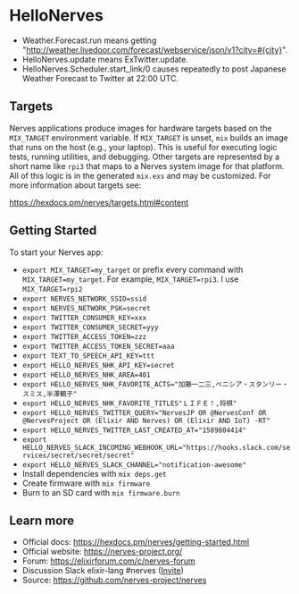 # HelloNerves

- Weather.Forecast.run means getting "http://weather.livedoor.com/forecast/webservice/json/v1?city=#{city}".
- HelloNerves.update means ExTwitter.update.
- HelloNerves.Scheduler.start_link/0 causes repeatedly to post Japanese Weather Forecast to Twitter at 22:00 UTC.

## Targets

Nerves applications produce images for hardware targets based on the
`MIX_TARGET` environment variable. If `MIX_TARGET` is unset, `mix` builds an
image that runs on the host (e.g., your laptop). This is useful for executing
logic tests, running utilities, and debugging. Other targets are represented by
a short name like `rpi3` that maps to a Nerves system image for that platform.
All of this logic is in the generated `mix.exs` and may be customized. For more
information about targets see:

https://hexdocs.pm/nerves/targets.html#content

## Getting Started

To start your Nerves app:
  * `export MIX_TARGET=my_target` or prefix every command with
    `MIX_TARGET=my_target`. For example, `MIX_TARGET=rpi3`.
    I use `MIX_TARGET=rpi2`
  * `export NERVES_NETWORK_SSID=ssid`
  * `export NERVES_NETWORK_PSK=secret`
  * `export TWITTER_CONSUMER_KEY=xxx`
  * `export TWITTER_CONSUMER_SECRET=yyy`
  * `export TWITTER_ACCESS_TOKEN=zzz`
  * `export TWITTER_ACCESS_TOKEN_SECRET=aaa`
  * `export TEXT_TO_SPEECH_API_KEY=ttt`
  * `export HELLO_NERVES_NHK_API_KEY=secret`
  * `export HELLO_NERVES_NHK_AREA=401`
  * `export HELLO_NERVES_NHK_FAVORITE_ACTS="加藤一二三,ベニシア・スタンリー・スミス,半澤鶴子"`
  * `export HELLO_NERVES_NHK_FAVORITE_TITLES"ＬＩＦＥ！,将棋"`
  * `export HELLO_NERVES_TWITTER_QUERY="NervesJP OR @NervesConf OR @NervesProject OR (Elixir AND Nerves) OR (Elixir AND IoT) -RT"`
  * `export HELLO_NERVES_TWITTER_LAST_CREATED_AT="1589804414"`
  * `export HELLO_NERVES_SLACK_INCOMING_WEBHOOK_URL="https://hooks.slack.com/services/secret/secret/secret"`
  * `export HELLO_NERVES_SLACK_CHANNEL="notification-awesome"`
  * Install dependencies with `mix deps.get`
  * Create firmware with `mix firmware`
  * Burn to an SD card with `mix firmware.burn`

## Learn more

  * Official docs: https://hexdocs.pm/nerves/getting-started.html
  * Official website: https://nerves-project.org/
  * Forum: https://elixirforum.com/c/nerves-forum
  * Discussion Slack elixir-lang #nerves ([Invite](https://elixir-slackin.herokuapp.com/))
  * Source: https://github.com/nerves-project/nerves
